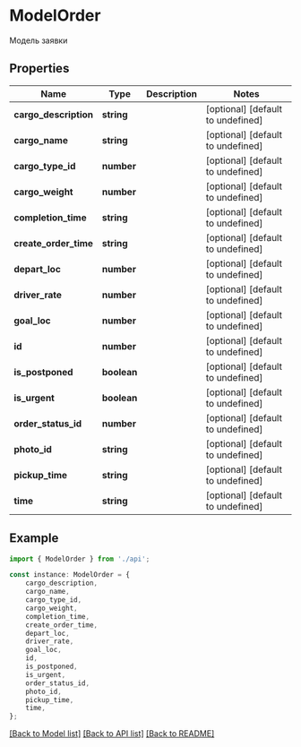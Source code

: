 # ModelOrder

Модель заявки

## Properties

Name | Type | Description | Notes
------------ | ------------- | ------------- | -------------
**cargo_description** | **string** |  | [optional] [default to undefined]
**cargo_name** | **string** |  | [optional] [default to undefined]
**cargo_type_id** | **number** |  | [optional] [default to undefined]
**cargo_weight** | **number** |  | [optional] [default to undefined]
**completion_time** | **string** |  | [optional] [default to undefined]
**create_order_time** | **string** |  | [optional] [default to undefined]
**depart_loc** | **number** |  | [optional] [default to undefined]
**driver_rate** | **number** |  | [optional] [default to undefined]
**goal_loc** | **number** |  | [optional] [default to undefined]
**id** | **number** |  | [optional] [default to undefined]
**is_postponed** | **boolean** |  | [optional] [default to undefined]
**is_urgent** | **boolean** |  | [optional] [default to undefined]
**order_status_id** | **number** |  | [optional] [default to undefined]
**photo_id** | **string** |  | [optional] [default to undefined]
**pickup_time** | **string** |  | [optional] [default to undefined]
**time** | **string** |  | [optional] [default to undefined]

## Example

```typescript
import { ModelOrder } from './api';

const instance: ModelOrder = {
    cargo_description,
    cargo_name,
    cargo_type_id,
    cargo_weight,
    completion_time,
    create_order_time,
    depart_loc,
    driver_rate,
    goal_loc,
    id,
    is_postponed,
    is_urgent,
    order_status_id,
    photo_id,
    pickup_time,
    time,
};
```

[[Back to Model list]](../README.md#documentation-for-models) [[Back to API list]](../README.md#documentation-for-api-endpoints) [[Back to README]](../README.md)
